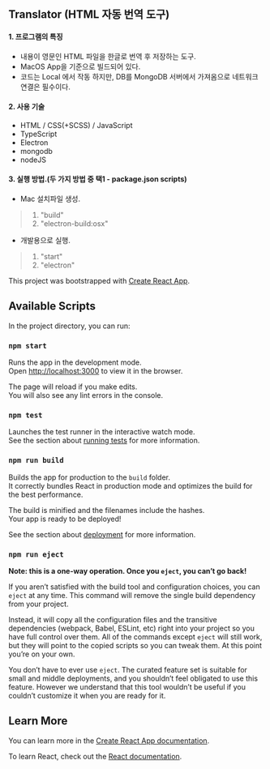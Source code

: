## Translator (HTML 자동 번역 도구)

#### 1. 프로그램의 특징
* 내용이 영문인 HTML 파일을 한글로 번역 후 저장하는 도구.  
* MacOS App을 기준으로 빌드되어 있다.  
* 코드는 Local 에서 작동 하지만, DB를 MongoDB 서버에서 가져옴으로 네트워크 연결은 필수이다.  

#### 2. 사용 기술
* HTML / CSS(+SCSS) / JavaScript
* TypeScript
* Electron
* mongodb
* nodeJS

#### 3. 실행 방법.(두 가지 방법 중 택1 - package.json scripts)
* Mac 설치파일 생성.  
> 1. "build"
> 2. "electron-build:osx"
* 개발용으로 실행.   
> 1. "start"  
> 2. "electron"


This project was bootstrapped with [Create React App](https://github.com/facebook/create-react-app).

## Available Scripts

In the project directory, you can run:

### `npm start`

Runs the app in the development mode.<br />
Open [http://localhost:3000](http://localhost:3000) to view it in the browser.

The page will reload if you make edits.<br />
You will also see any lint errors in the console.

### `npm test`

Launches the test runner in the interactive watch mode.<br />
See the section about [running tests](https://facebook.github.io/create-react-app/docs/running-tests) for more information.

### `npm run build`

Builds the app for production to the `build` folder.<br />
It correctly bundles React in production mode and optimizes the build for the best performance.

The build is minified and the filenames include the hashes.<br />
Your app is ready to be deployed!

See the section about [deployment](https://facebook.github.io/create-react-app/docs/deployment) for more information.

### `npm run eject`

**Note: this is a one-way operation. Once you `eject`, you can’t go back!**

If you aren’t satisfied with the build tool and configuration choices, you can `eject` at any time. This command will remove the single build dependency from your project.

Instead, it will copy all the configuration files and the transitive dependencies (webpack, Babel, ESLint, etc) right into your project so you have full control over them. All of the commands except `eject` will still work, but they will point to the copied scripts so you can tweak them. At this point you’re on your own.

You don’t have to ever use `eject`. The curated feature set is suitable for small and middle deployments, and you shouldn’t feel obligated to use this feature. However we understand that this tool wouldn’t be useful if you couldn’t customize it when you are ready for it.

## Learn More

You can learn more in the [Create React App documentation](https://facebook.github.io/create-react-app/docs/getting-started).

To learn React, check out the [React documentation](https://reactjs.org/).
